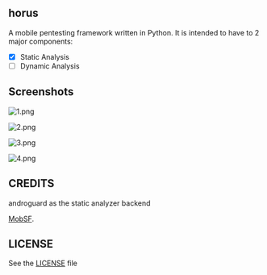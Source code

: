 ## horus

A mobile pentesting framework written in Python. It is intended to have to 2 major components:

 - [x] Static Analysis
 - [ ] Dynamic Analysis

## Screenshots

![1.png](https://drive.google.com/file/d/0BxN9QSZCZrToSWRLQjJ5cTZuRGc/view?usp=sharing)

![2.png](https://drive.google.com/file/d/0BxN9QSZCZrTocVpqcENITk5DWlk/view?usp=sharing)

![3.png](https://drive.google.com/file/d/0BxN9QSZCZrToeFZodW5DQU9vSmc/view?usp=sharing)

![4.png](https://drive.google.com/file/d/0BxN9QSZCZrToTkxYQldkY20tbkE/view?usp=sharing)


## CREDITS

androguard as the static analyzer backend

[MobSF](https://github.com/ajinabraham/Mobile-Security-Framework-MobSF).

## LICENSE

See the [LICENSE](https://github.com/delta24/horus/LICENSE) file
